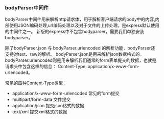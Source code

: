### bodyParser中间件
bodyParser中间件用来解析http请求体，用于解析客户端请求的body中的内容,内部使用JSON编码处理,url编码处理以及对于文件的上传处理。是express默认使用的中间件之一。
新版的express中不包含bodyparser，需要我们单独安装bodyparser。

除了bodyParser.json 与 bodyParser.urlencoded 的解析功能，bodyParser还支持对text、raw的解析。
bodyParser.json是用来解析json数据格式的。bodyParser.urlencoded则是用来解析我们通常的form表单提交的数据，也就是请求头中包含这样的信息： Content-Type: application/x-www-form-urlencoded。

常见的四种Content-Type类型：
- application/x-www-form-urlencoded 常见的form提交
- multipart/form-data 文件提交
- application/json 提交json格式的数据
- text/xml 提交xml格式的数据